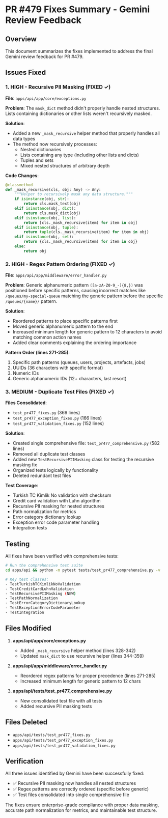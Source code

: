 # PR #479 Fixes Summary - Gemini Review Feedback

## Overview
This document summarizes the fixes implemented to address the final Gemini review feedback for PR #479.

## Issues Fixed

### 1. HIGH - Recursive PII Masking (FIXED ✓)
**File**: `apps/api/app/core/exceptions.py`

**Problem**: The `mask_dict` method didn't properly handle nested structures. Lists containing dictionaries or other lists weren't recursively masked.

**Solution**: 
- Added a new `_mask_recursive` helper method that properly handles all data types
- The method now recursively processes:
  - Nested dictionaries
  - Lists containing any type (including other lists and dicts)
  - Tuples and sets
  - Mixed nested structures of arbitrary depth

**Code Changes**:
```python
@classmethod
def _mask_recursive(cls, obj: Any) -> Any:
    """Helper to recursively mask any data structure."""
    if isinstance(obj, str):
        return cls.mask_text(obj)
    elif isinstance(obj, dict):
        return cls.mask_dict(obj)
    elif isinstance(obj, list):
        return [cls._mask_recursive(item) for item in obj]
    elif isinstance(obj, tuple):
        return tuple(cls._mask_recursive(item) for item in obj)
    elif isinstance(obj, set):
        return {cls._mask_recursive(item) for item in obj}
    else:
        return obj
```

### 2. HIGH - Regex Pattern Ordering (FIXED ✓)
**File**: `apps/api/app/middleware/error_handler.py`

**Problem**: Generic alphanumeric pattern `([a-zA-Z0-9_-]{8,})` was positioned before specific patterns, causing incorrect matches like `/queues/my-special-queue` matching the generic pattern before the specific `/queues/{name}/` pattern.

**Solution**:
- Reordered patterns to place specific patterns first
- Moved generic alphanumeric pattern to the end
- Increased minimum length for generic pattern to 12 characters to avoid matching common action names
- Added clear comments explaining the ordering importance

**Pattern Order (lines 271-285)**:
1. Specific path patterns (queues, users, projects, artefacts, jobs)
2. UUIDs (36 characters with specific format)
3. Numeric IDs
4. Generic alphanumeric IDs (12+ characters, last resort)

### 3. MEDIUM - Duplicate Test Files (FIXED ✓)
**Files Consolidated**:
- `test_pr477_fixes.py` (369 lines)
- `test_pr477_exception_fixes.py` (166 lines)
- `test_pr477_validation_fixes.py` (152 lines)

**Solution**:
- Created single comprehensive file: `test_pr477_comprehensive.py` (582 lines)
- Removed all duplicate test classes
- Added new `TestRecursivePIIMasking` class for testing the recursive masking fix
- Organized tests logically by functionality
- Deleted redundant test files

**Test Coverage**:
- Turkish TC Kimlik No validation with checksum
- Credit card validation with Luhn algorithm
- Recursive PII masking for nested structures
- Path normalization for metrics
- Error category dictionary lookup
- Exception error code parameter handling
- Integration tests

## Testing

All fixes have been verified with comprehensive tests:

```bash
# Run the comprehensive test suite
cd apps/api && python -m pytest tests/test_pr477_comprehensive.py -v

# Key test classes:
- TestTurkishTCKimlikNoValidation
- TestCreditCardLuhnValidation  
- TestRecursivePIIMasking (NEW)
- TestPathNormalization
- TestErrorCategoryDictionaryLookup
- TestExceptionErrorCodeParameter
- TestIntegration
```

## Files Modified

1. **apps/api/app/core/exceptions.py**
   - Added `_mask_recursive` helper method (lines 328-342)
   - Updated `mask_dict` to use recursive helper (lines 344-359)

2. **apps/api/app/middleware/error_handler.py**
   - Reordered regex patterns for proper precedence (lines 271-285)
   - Increased minimum length for generic pattern to 12 chars

3. **apps/api/tests/test_pr477_comprehensive.py**
   - New consolidated test file with all tests
   - Added recursive PII masking tests

## Files Deleted

- `apps/api/tests/test_pr477_fixes.py`
- `apps/api/tests/test_pr477_exception_fixes.py`
- `apps/api/tests/test_pr477_validation_fixes.py`

## Verification

All three issues identified by Gemini have been successfully fixed:
- ✅ Recursive PII masking now handles all nested structures
- ✅ Regex patterns are correctly ordered (specific before generic)
- ✅ Test files consolidated into single comprehensive file

The fixes ensure enterprise-grade compliance with proper data masking, accurate path normalization for metrics, and maintainable test structure.